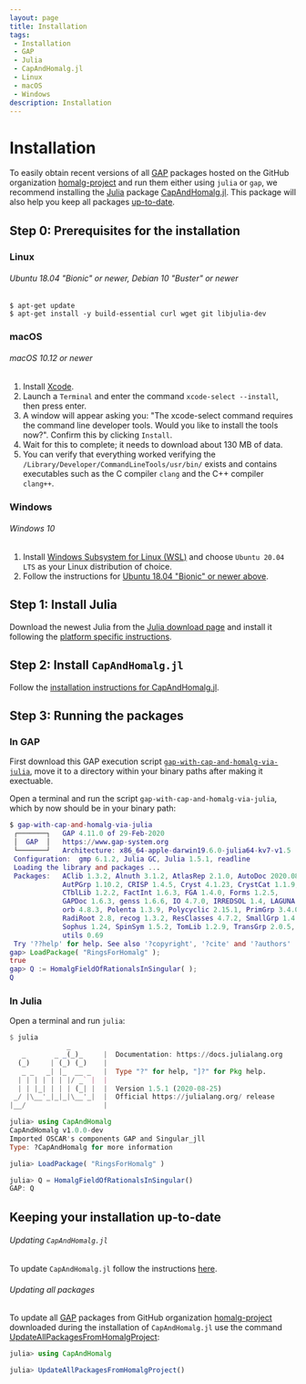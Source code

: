 ```yaml
---
layout: page
title: Installation
tags:
 - Installation
 - GAP
 - Julia
 - CapAndHomalg.jl
 - Linux
 - macOS
 - Windows
description: Installation
---
```


# Installation

To easily obtain recent versions of all [GAP](https://www.gap-system.org/) packages hosted on the GitHub organization [homalg-project](https://github.com/homalg-project/) and run them either using `julia` or `gap`, we recommend installing the [Julia](https://julialang.org/) package [CapAndHomalg.jl](https://homalg-project.github.io/pkg/CapAndHomalg.jl). This package will also help you keep all packages [up-to-date](#keeping-your-installation-up-to-date).

## Step 0: Prerequisites for the installation

### Linux

###### Ubuntu 18.04 "Bionic" or newer, Debian 10 "Buster" or newer

```
$ apt-get update
$ apt-get install -y build-essential curl wget git libjulia-dev
```

### macOS

###### macOS 10.12 or newer

1. Install [Xcode](https://apps.apple.com/de/app/xcode/id497799835).
2. Launch a `Terminal` and enter the command `xcode-select --install`, then press enter.
3. A window will appear asking you: "The xcode-select command requires the command line developer tools. Would you like to install the tools now?". Confirm this by clicking `Install`.
4. Wait for this to complete; it needs to download about 130 MB of data.
5. You can verify that everything worked verifying the `/Library/Developer/CommandLineTools/usr/bin/` exists and contains executables such as the C compiler `clang` and the C++ compiler `clang++`.


### Windows

###### Windows 10

1. Install [Windows Subsystem for Linux (WSL)](https://docs.microsoft.com/en-us/windows/wsl/install-win10) and choose `Ubuntu 20.04 LTS` as your Linux distribution of choice.
2. Follow the instructions for [Ubuntu 18.04 "Bionic" or newer above](#ubuntu-1804-bionic-or-newer-debian-10-buster-or-newer).

## Step 1: Install Julia

Download the newest Julia from the [Julia download page](https://julialang.org/downloads/) and install it following the [platform specific instructions](https://julialang.org/downloads/platform/).

## Step 2: Install `CapAndHomalg.jl`

Follow the [installation instructions for CapAndHomalg.jl](https://github.com/homalg-project/CapAndHomalg.jl#install-capandhomalgjl).

## Step 3: Running the packages

### In GAP

First download this GAP execution script [`gap-with-cap-and-homalg-via-julia`](https://raw.githubusercontent.com/homalg-project/CapAndHomalg.jl/master/deps/usr/bin/gap-with-cap-and-homalg-via-julia), move it to a directory within your binary paths after making it exectuable.


Open a terminal and run the script `gap-with-cap-and-homalg-via-julia`, which by now should be in your binary path:

```gap
$ gap-with-cap-and-homalg-via-julia
 ┌───────┐   GAP 4.11.0 of 29-Feb-2020
 │  GAP  │   https://www.gap-system.org
 └───────┘   Architecture: x86_64-apple-darwin19.6.0-julia64-kv7-v1.5
 Configuration:  gmp 6.1.2, Julia GC, Julia 1.5.1, readline
 Loading the library and packages ...
 Packages:   AClib 1.3.2, Alnuth 3.1.2, AtlasRep 2.1.0, AutoDoc 2020.08.11,
             AutPGrp 1.10.2, CRISP 1.4.5, Cryst 4.1.23, CrystCat 1.1.9,
             CTblLib 1.2.2, FactInt 1.6.3, FGA 1.4.0, Forms 1.2.5,
             GAPDoc 1.6.3, genss 1.6.6, IO 4.7.0, IRREDSOL 1.4, LAGUNA 3.9.3,
             orb 4.8.3, Polenta 1.3.9, Polycyclic 2.15.1, PrimGrp 3.4.0,
             RadiRoot 2.8, recog 1.3.2, ResClasses 4.7.2, SmallGrp 1.4.1,
             Sophus 1.24, SpinSym 1.5.2, TomLib 1.2.9, TransGrp 2.0.5,
             utils 0.69
 Try '??help' for help. See also '?copyright', '?cite' and '?authors'
gap> LoadPackage( "RingsForHomalg" );
true
gap> Q := HomalgFieldOfRationalsInSingular( );
Q
```

### In Julia

Open a terminal and run `julia`:

```julia
$ julia
              _
   _       _ _(_)_     |  Documentation: https://docs.julialang.org
  (_)     | (_) (_)    |
   _ _   _| |_  __ _   |  Type "?" for help, "]?" for Pkg help.
  | | | | | | |/ _` |  |
  | | |_| | | | (_| |  |  Version 1.5.1 (2020-08-25)
 _/ |\__'_|_|_|\__'_|  |  Official https://julialang.org/ release
|__/                   |

julia> using CapAndHomalg
CapAndHomalg v1.0.0-dev
Imported OSCAR's components GAP and Singular_jll
Type: ?CapAndHomalg for more information

julia> LoadPackage( "RingsForHomalg" )

julia> Q = HomalgFieldOfRationalsInSingular()
GAP: Q

```

## Keeping your installation up-to-date

###### Updating `CapAndHomalg.jl`

To update `CapAndHomalg.jl` follow the instructions [here](https://homalg-project.github.io/CapAndHomalg.jl/dev/#Updating).

###### Updating all packages

To update all [GAP](https://www.gap-system.org/) packages from GitHub organization [homalg-project](https://github.com/homalg-project/) downloaded during the installation of `CapAndHomalg.jl` use the command [UpdateAllPackagesFromHomalgProject](https://homalg-project.github.io/CapAndHomalg.jl/dev/#CapAndHomalg.UpdateAllPackagesFromHomalgProject):

```julia
julia> using CapAndHomalg

julia> UpdateAllPackagesFromHomalgProject()
```